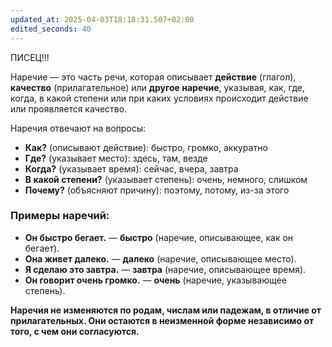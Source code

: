 ```yaml
---
updated_at: 2025-04-03T18:18:31.507+02:00
edited_seconds: 40
---
```

ПИСЕЦ!!!

Наречие — это часть речи, которая описывает **действие** (глагол), **качество** (прилагательное) или **другое наречие**, указывая, как, где, когда, в какой степени или при каких условиях происходит действие или проявляется качество.

Наречия отвечают на вопросы:

- **Как?** (описывают действие): быстро, громко, аккуратно    
- **Где?** (указывает место): здесь, там, везде    
- **Когда?** (указывает время): сейчас, вчера, завтра    
- **В какой степени?** (указывает степень): очень, немного, слишком    
- **Почему?** (объясняют причину): поэтому, потому, из-за этого    

### Примеры наречий:

- **Он быстро бегает.** — **быстро** (наречие, описывающее, как он бегает).    
- **Она живет далеко.** — **далеко** (наречие, описывающее место).    
- **Я сделаю это завтра.** — **завтра** (наречие, описывающее время).    
- **Он говорит очень громко.** — **очень** (наречие, указывающее степень).    

**Наречия не изменяются по родам, числам или падежам, в отличие от прилагательных. Они остаются в неизменной форме независимо от того, с чем они согласуются.**